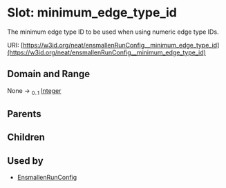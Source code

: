 
# Slot: minimum_edge_type_id


The minimum edge type ID to be used when using numeric edge type IDs.

URI: [https://w3id.org/neat/ensmallenRunConfig__minimum_edge_type_id](https://w3id.org/neat/ensmallenRunConfig__minimum_edge_type_id)


## Domain and Range

None &#8594;  <sub>0..1</sub> [Integer](types/Integer.md)

## Parents


## Children


## Used by

 * [EnsmallenRunConfig](EnsmallenRunConfig.md)
